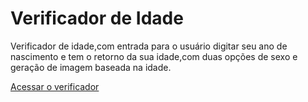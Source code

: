 # Verificador de Idade

Verificador de idade,com entrada para o usuário digitar seu ano de nascimento e tem o retorno da sua idade,com duas opções de sexo e geração de imagem baseada na idade.

[Acessar o verificador](https://mudivan.github.io/verificador/)
